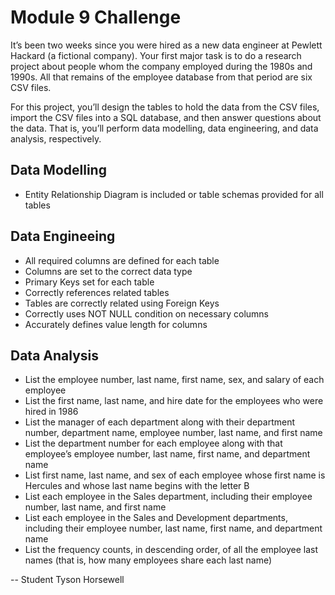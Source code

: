 # Module 9 Challenge

It’s been two weeks since you were hired as a new data engineer at Pewlett Hackard (a fictional company). Your first major task is to do a research project about people whom the company employed during the 1980s and 1990s. All that remains of the employee database from that period are six CSV files.

For this project, you’ll design the tables to hold the data from the CSV files, import the CSV files into a SQL database, and then answer questions about the data. That is, you’ll perform data modelling, data engineering, and data analysis, respectively.

## Data Modelling

* Entity Relationship Diagram is included or table schemas provided for all tables

## Data Engineeing

* All required columns are defined for each table
* Columns are set to the correct data type
* Primary Keys set for each table
* Correctly references related tables
* Tables are correctly related using Foreign Keys
* Correctly uses NOT NULL condition on necessary columns
* Accurately defines value length for columns

## Data Analysis

* List the employee number, last name, first name, sex, and salary of each employee
* List the first name, last name, and hire date for the employees who were hired in 1986
* List the manager of each department along with their department number, department name, employee number, last name, and first name
* List the department number for each employee along with that employee’s employee number, last name, first name, and department name
* List first name, last name, and sex of each employee whose first name is Hercules and whose last name begins with the letter B
* List each employee in the Sales department, including their employee number, last name, and first name
* List each employee in the Sales and Development departments, including their employee number, last name, first name, and department name
* List the frequency counts, in descending order, of all the employee last names (that is, how many employees share each last name)

--
Student Tyson Horsewell